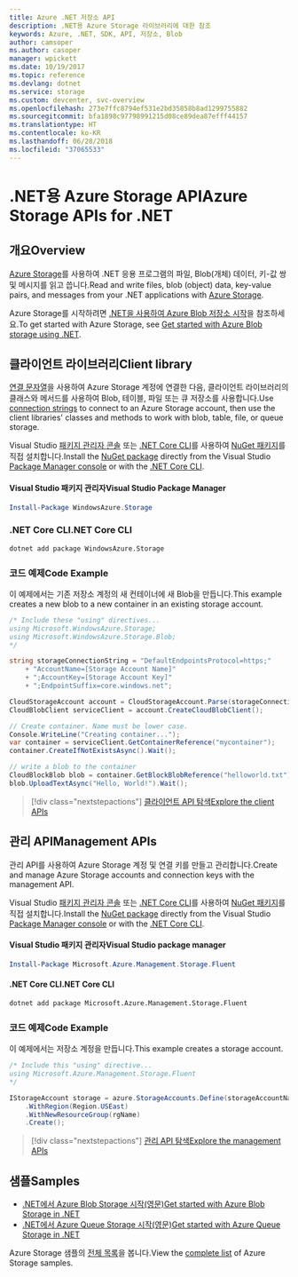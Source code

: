 ```yaml
---
title: Azure .NET 저장소 API
description: .NET용 Azure Storage 라이브러리에 대한 참조
keywords: Azure, .NET, SDK, API, 저장소, Blob
author: camsoper
ms.author: casoper
manager: wpickett
ms.date: 10/19/2017
ms.topic: reference
ms.devlang: dotnet
ms.service: storage
ms.custom: devcenter, svc-overview
ms.openlocfilehash: 273e7ffc8794ef531e2bd35858b8ad1299755882
ms.sourcegitcommit: bfa1898c97798991215d08ce89dea87efff44157
ms.translationtype: HT
ms.contentlocale: ko-KR
ms.lasthandoff: 06/28/2018
ms.locfileid: "37065533"
---
```

# <a name="azure-storage-apis-for-net"></a><span data-ttu-id="06548-104">.NET용 Azure Storage API</span><span class="sxs-lookup"><span data-stu-id="06548-104">Azure Storage APIs for .NET</span></span>

## <a name="overview"></a><span data-ttu-id="06548-105">개요</span><span class="sxs-lookup"><span data-stu-id="06548-105">Overview</span></span>

<span data-ttu-id="06548-106">[Azure Storage](https://review.docs.microsoft.com/azure/storage/storage-introduction)를 사용하여 .NET 응용 프로그램의 파일, Blob(개체) 데이터, 키-값 쌍 및 메시지를 읽고 씁니다.</span><span class="sxs-lookup"><span data-stu-id="06548-106">Read and write files, blob (object) data, key-value pairs, and messages from your .NET applications with [Azure Storage](https://review.docs.microsoft.com/azure/storage/storage-introduction).</span></span>

<span data-ttu-id="06548-107">Azure Storage를 시작하려면 [.NET을 사용하여 Azure Blob 저장소 시작](/azure/storage/storage-dotnet-how-to-use-blobs)을 참조하세요.</span><span class="sxs-lookup"><span data-stu-id="06548-107">To get started with Azure Storage, see [Get started with Azure Blob storage using .NET](/azure/storage/storage-dotnet-how-to-use-blobs).</span></span>

## <a name="client-library"></a><span data-ttu-id="06548-108">클라이언트 라이브러리</span><span class="sxs-lookup"><span data-stu-id="06548-108">Client library</span></span>

<span data-ttu-id="06548-109">[연결 문자열](/azure/storage/storage-create-storage-account#manage-your-storage-account)을 사용하여 Azure Storage 계정에 연결한 다음, 클라이언트 라이브러리의 클래스와 메서드를 사용하여 Blob, 테이블, 파일 또는 큐 저장소를 사용합니다.</span><span class="sxs-lookup"><span data-stu-id="06548-109">Use [connection strings](/azure/storage/storage-create-storage-account#manage-your-storage-account) to connect to an Azure Storage account, then use the client libraries' classes and methods to work with blob, table, file, or queue storage.</span></span>

<span data-ttu-id="06548-110">Visual Studio [패키지 관리자 콘솔][PackageManager] 또는 [.NET Core CLI][DotNetCLI]를 사용하여 [NuGet 패키지](https://www.nuget.org/packages/WindowsAzure.Storage)를 직접 설치합니다.</span><span class="sxs-lookup"><span data-stu-id="06548-110">Install the [NuGet package](https://www.nuget.org/packages/WindowsAzure.Storage) directly from the Visual Studio [Package Manager console][PackageManager] or with the [.NET Core CLI][DotNetCLI].</span></span>

#### <a name="visual-studio-package-manager"></a><span data-ttu-id="06548-111">Visual Studio 패키지 관리자</span><span class="sxs-lookup"><span data-stu-id="06548-111">Visual Studio Package Manager</span></span>

```powershell
Install-Package WindowsAzure.Storage
```

### <a name="net-core-cli"></a><span data-ttu-id="06548-112">.NET Core CLI</span><span class="sxs-lookup"><span data-stu-id="06548-112">.NET Core CLI</span></span>

```bash
dotnet add package WindowsAzure.Storage
```

### <a name="code-example"></a><span data-ttu-id="06548-113">코드 예제</span><span class="sxs-lookup"><span data-stu-id="06548-113">Code Example</span></span>

<span data-ttu-id="06548-114">이 예제에서는 기존 저장소 계정의 새 컨테이너에 새 Blob을 만듭니다.</span><span class="sxs-lookup"><span data-stu-id="06548-114">This example creates a new blob to a new container in an existing storage account.</span></span>

```csharp
/* Include these "using" directives...
using Microsoft.WindowsAzure.Storage;
using Microsoft.WindowsAzure.Storage.Blob;
*/

string storageConnectionString = "DefaultEndpointsProtocol=https;"
    + "AccountName=[Storage Account Name]"
    + ";AccountKey=[Storage Account Key]"
    + ";EndpointSuffix=core.windows.net";

CloudStorageAccount account = CloudStorageAccount.Parse(storageConnectionString);
CloudBlobClient serviceClient = account.CreateCloudBlobClient();

// Create container. Name must be lower case.
Console.WriteLine("Creating container...");
var container = serviceClient.GetContainerReference("mycontainer");
container.CreateIfNotExistsAsync().Wait();

// write a blob to the container
CloudBlockBlob blob = container.GetBlockBlobReference("helloworld.txt");
blob.UploadTextAsync("Hello, World!").Wait();
```

> [!div class="nextstepactions"]
> [<span data-ttu-id="06548-115">클라이언트 API 탐색</span><span class="sxs-lookup"><span data-stu-id="06548-115">Explore the client APIs</span></span>](/dotnet/api/overview/azure/storage/client)

## <a name="management-apis"></a><span data-ttu-id="06548-116">관리 API</span><span class="sxs-lookup"><span data-stu-id="06548-116">Management APIs</span></span>

<span data-ttu-id="06548-117">관리 API를 사용하여 Azure Storage 계정 및 연결 키를 만들고 관리합니다.</span><span class="sxs-lookup"><span data-stu-id="06548-117">Create and manage Azure Storage accounts and connection keys with the management API.</span></span>

<span data-ttu-id="06548-118">Visual Studio [패키지 관리자 콘솔][PackageManager] 또는 [.NET Core CLI][DotNetCLI]를 사용하여 [NuGet 패키지](https://www.nuget.org/packages/Microsoft.Azure.Management.Storage.Fluent)를 직접 설치합니다.</span><span class="sxs-lookup"><span data-stu-id="06548-118">Install the [NuGet package](https://www.nuget.org/packages/Microsoft.Azure.Management.Storage.Fluent) directly from the Visual Studio [Package Manager console][PackageManager] or with the [.NET Core CLI][DotNetCLI].</span></span>

#### <a name="visual-studio-package-manager"></a><span data-ttu-id="06548-119">Visual Studio 패키지 관리자</span><span class="sxs-lookup"><span data-stu-id="06548-119">Visual Studio package manager</span></span>

```powershell
Install-Package Microsoft.Azure.Management.Storage.Fluent
```

#### <a name="net-core-cli"></a><span data-ttu-id="06548-120">.NET Core CLI</span><span class="sxs-lookup"><span data-stu-id="06548-120">.NET Core CLI</span></span>

````bash
dotnet add package Microsoft.Azure.Management.Storage.Fluent
````

### <a name="code-example"></a><span data-ttu-id="06548-121">코드 예제</span><span class="sxs-lookup"><span data-stu-id="06548-121">Code Example</span></span>

<span data-ttu-id="06548-122">이 예제에서는 저장소 계정을 만듭니다.</span><span class="sxs-lookup"><span data-stu-id="06548-122">This example creates a storage account.</span></span>

```csharp
/* Include this "using" directive...
using Microsoft.Azure.Management.Storage.Fluent
*/

IStorageAccount storage = azure.StorageAccounts.Define(storageAccountName)
    .WithRegion(Region.USEast)
    .WithNewResourceGroup(rgName)
    .Create();
```

> [!div class="nextstepactions"]
> [<span data-ttu-id="06548-123">관리 API 탐색</span><span class="sxs-lookup"><span data-stu-id="06548-123">Explore the management APIs</span></span>](/dotnet/api/overview/azure/storage/management)

## <a name="samples"></a><span data-ttu-id="06548-124">샘플</span><span class="sxs-lookup"><span data-stu-id="06548-124">Samples</span></span>

* [<span data-ttu-id="06548-125">.NET에서 Azure Blob Storage 시작(영문)</span><span class="sxs-lookup"><span data-stu-id="06548-125">Get started with Azure Blob Storage in .NET</span></span>](https://azure.microsoft.com/resources/samples/storage-blob-dotnet-getting-started/) 
* [<span data-ttu-id="06548-126">.NET에서 Azure Queue Storage 시작(영문)</span><span class="sxs-lookup"><span data-stu-id="06548-126">Get started with Azure Queue Storage in .NET</span></span>](https://azure.microsoft.com/resources/samples/storage-queue-dotnet-getting-started/)

<span data-ttu-id="06548-127">Azure Storage 샘플의 [전체 목록](https://azure.microsoft.com/resources/samples/?platform=dotnet&term=storage)을 봅니다.</span><span class="sxs-lookup"><span data-stu-id="06548-127">View the [complete list](https://azure.microsoft.com/resources/samples/?platform=dotnet&term=storage) of Azure Storage samples.</span></span>

[PackageManager]: https://docs.microsoft.com/nuget/tools/package-manager-console
[DotNetCLI]: https://docs.microsoft.com/dotnet/core/tools/dotnet-add-package